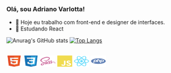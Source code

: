 ### Olá, sou Adriano Varlotta!

- 🔭 Hoje eu trabalho com front-end e designer de interfaces.
- 🌱 Estudando React 


![Anurag's GitHub stats](https://github-readme-stats.vercel.app/api?username=adrianovarlotta&show_icons=true&theme=github_dark&include_all_commits=true&count_private=true)
[![Top Langs](https://github-readme-stats.vercel.app/api/top-langs/?username=adrianovarlotta&theme=github_dark&include_all_commits=true&count_private=true)](https://github.com/anuraghazra/github-readme-stats)

<div style="display: inline_block"><br>
   <img align="center" alt="Adriano-HTML" height="30" width="40" src="https://raw.githubusercontent.com/devicons/devicon/master/icons/html5/html5-original.svg">
  <img align="center" alt="Adriano-CSS" height="30" width="40" src="https://raw.githubusercontent.com/devicons/devicon/master/icons/css3/css3-original.svg">
  <img align="center" alt="Adriano-SASS" height="30" width="40" src="https://github.com/devicons/devicon/blob/master/icons/sass/sass-original.svg">
  <img align="center" alt="Adriano-Js" height="30" width="40" src="https://raw.githubusercontent.com/devicons/devicon/master/icons/javascript/javascript-plain.svg">
  <img align="center" alt="Adriano-React" height="30" width="40" src="https://raw.githubusercontent.com/devicons/devicon/master/icons/react/react-original.svg">
  <img align="center" alt="Adriano-PHP" height="30" width="40" src="https://github.com/devicons/devicon/blob/master/icons/php/php-plain.svg">
</div>
